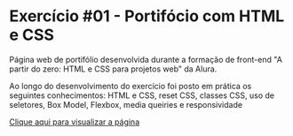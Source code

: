 # Exercício #01 - Portifócio com HTML e CSS
<p>Página web de portifólio desenvolvida durante a formação de front-end "A partir do zero: HTML e CSS para projetos web" da Alura.</p>
<p>Ao longo do desenvolvimento do exercício foi posto em prática os seguintes conhecimentos: HTML e CSS, reset CSS, classes CSS, uso de seletores, Box Model, Flexbox, media queiries e responsividade</p>
<a href=https://thyagoramon.github.io/exercicio-1-portifolio/ target="_blank">Clique aqui para visualizar a página</a>
